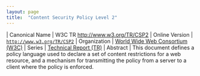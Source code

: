 ```yaml
---
layout: page
title:  "Content Security Policy Level 2"
---
```


| Canonical Name | W3C TR http://www.w3.org/TR/CSP2
| Online Version | [`http://www.w3.org/TR/CSP2`](http://www.w3.org/TR/CSP2)
| Organization | [World Wide Web Consortium (W3C)](..)
| Series | [Technical Report (TR)](.)
| Abstract | This document defines a policy language used to declare a set of content restrictions for a web resource, and a mechanism for transmitting the policy from a server to a client where the policy is enforced.